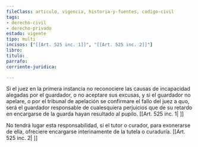 ```yaml
---
fileClass: articulo, vigencia, historia-y-fuentes, codigo-civil
tags:
- derecho-civil
- derecho-privado
estado: vigente
tipo: multi
incisos: ["[[Art. 525 inc. 1]]", "[[Art. 525 inc. 2]]"]
libro:
titulo:
parrafo:
corriente-juridica:

---
```

Si el juez en la primera instancia no reconociere las causas de incapacidad alegadas por el guardador, o no aceptare sus excusas, y si el guardador no apelare, o por el tribunal de apelación se confirmare el fallo del juez a quo, será el guardador responsable de cualesquiera perjuicios que de su retardo en encargarse de la guarda hayan resultado al pupilo. [[Art. 525 inc. 1| ]]

No tendrá lugar esta responsabilidad, si el tutor o curador, para exonerarse de ella, ofreciere encargarse interinamente de la tutela o curaduría. [[Art. 525 inc. 2| ]]